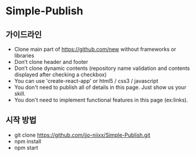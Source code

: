 # Simple-Publish

## 가이드라인

- Clone main part of https://github.com/new without frameworks or libraries
- Don’t clone header and footer
- Don’t clone dynamic contents (repository name validation and contents displayed after checking a checkbox)
- You can use 'create-react-app' or html5 / css3 / javascript
- You don't need to publish all of details in this page. Just show us your skill.
- You don't need to implement functional features in this page (ex:links).

## 시작 방법

- git clone https://github.com/jjo-niixx/Simple-Publish.git
- npm install
- npm start
